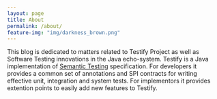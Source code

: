 ```yaml
---
layout: page
title: About
permalink: /about/
feature-img: "img/darkness_brown.png"
---
```


This blog is dedicated to matters related to Testify Project as well as Software Testing innovations in the Java echo-system. Testify is a Java implementation of [Semantic Testing](http://semantictesting.org) specification. For developers it provides a common set of annotations and SPI contracts for writing effective unit, integration and system tests. For implementors it provides extention points to easily add new features to Testify.